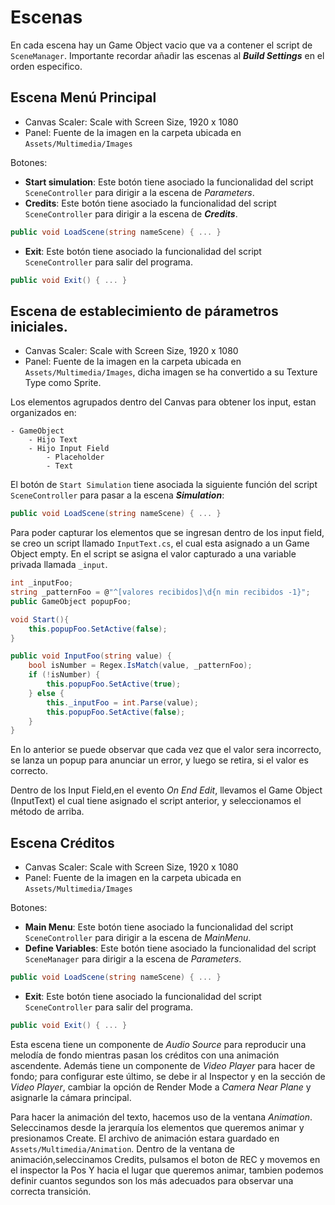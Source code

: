# Escenas

En cada escena hay un Game Object vacio que va a contener el script de `SceneManager`. Importante recordar añadir las escenas al ***Build Settings*** en el orden especifico.

## Escena Menú Principal

- Canvas Scaler: Scale with Screen Size, 1920 x 1080
- Panel: Fuente de la imagen en la carpeta ubicada en `Assets/Multimedia/Images`


Botones:
- **Start simulation**: Este botón tiene asociado la funcionalidad del script `SceneController` para dirigir a la escena de *Parameters*.
- **Credits**: Este botón tiene asociado la funcionalidad del script `SceneController` para dirigir a la escena de ***Credits***.
```c#
public void LoadScene(string nameScene) { ... }
```
- **Exit**: Este botón tiene asociado la funcionalidad del script `SceneController` para salir del programa.
```c#
public void Exit() { ... }
```


## Escena de establecimiento de párametros iniciales.

- Canvas Scaler: Scale with Screen Size, 1920 x 1080
- Panel: Fuente de la imagen en la carpeta ubicada en `Assets/Multimedia/Images`, dicha imagen se ha convertido a su Texture Type como Sprite.

Los elementos agrupados dentro del Canvas para obtener los input, estan organizados en:  
```
- GameObject  
    - Hijo Text  
    - Hijo Input Field 
        - Placeholder
        - Text
```

El botón de `Start Simulation` tiene asociada la siguiente función del script `SceneController` para pasar a la escena ***Simulation***:
```C#
public void LoadScene(string nameScene) { ... }
```

Para poder capturar los elementos que se ingresan dentro de los input field, se creo un script llamado `InputText.cs`, el cual esta asignado a un Game Object empty. En el script se asigna el valor capturado a una variable privada llamada `_input`.

```C#
int _inputFoo;
string _patternFoo = @"^[valores recibidos]\d{n min recibidos -1}";
public GameObject popupFoo;

void Start(){
    this.popupFoo.SetActive(false);
}

public void InputFoo(string value) {
    bool isNumber = Regex.IsMatch(value, _patternFoo);
    if (!isNumber) {
        this.popupFoo.SetActive(true);
    } else {
        this._inputFoo = int.Parse(value);
        this.popupFoo.SetActive(false);
    }
}
```

En lo anterior se puede observar que cada vez que el valor sera incorrecto, se lanza un popup para anunciar un error, y luego se retira, si el valor es correcto.

Dentro de los Input Field,en el evento *On End Edit*, llevamos el Game Object (InputText) el cual tiene asignado el script anterior, y seleccionamos el método de arriba. 


## Escena Créditos

- Canvas Scaler: Scale with Screen Size, 1920 x 1080
- Panel: Fuente de la imagen en la carpeta ubicada en `Assets/Multimedia/Images`

Botones: 
- **Main Menu**: Este botón tiene asociado la funcionalidad del script `SceneController` para dirigir a la escena de *MainMenu*.
- **Define Variables**: Este botón tiene asociado la funcionalidad del script `SceneManager` para dirigir a la escena de *Parameters*.
```c#
public void LoadScene(string nameScene) { ... }
```
- **Exit**: Este botón tiene asociado la funcionalidad del script `SceneController` para salir del programa.
```c#
public void Exit() { ... }
```

Esta escena tiene un componente de *Audio Source* para reproducir una melodía de fondo mientras pasan los créditos con una animación ascendente. Además tiene un componente de *Video Player* para hacer de fondo; para configurar este último, se debe ir al Inspector y en la sección de *Video Player*, cambiar la opción de Render Mode a *Camera Near Plane* y asignarle la cámara principal.

Para hacer la animación del texto, hacemos uso de la ventana *Animation*. Seleccinamos desde la jerarquía los elementos que queremos animar y presionamos Create. El archivo de animación estara guardado en `Assets/Multimedia/Animation`. Dentro de la ventana de animación,seleccinamos Credits, pulsamos el boton de REC y movemos en el inspector la Pos Y hacia el lugar que queremos animar, tambien podemos definir cuantos segundos son los más adecuados para observar una correcta transición.